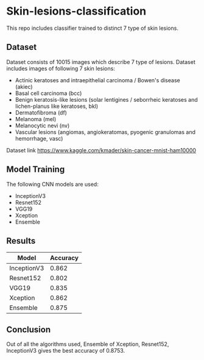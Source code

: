 # Skin-lesions-classification
This repo includes classifier trained to distinct 7 type of skin lesions.
## Dataset
Dataset consists of 10015 images which describe 7 type of lesions.
Dataset includes images of following 7 skin lesions:
* Actinic keratoses and intraepithelial carcinoma / Bowen's disease (akiec)
* Basal cell carcinoma (bcc)
* Benign keratosis-like lesions (solar lentigines / seborrheic keratoses and lichen-planus like keratoses, bkl)
* Dermatofibroma (df)
* Melanoma (mel)
* Melanocytic nevi (nv) 
* Vascular lesions (angiomas, angiokeratomas, pyogenic granulomas and hemorrhage, vasc)

Dataset link https://www.kaggle.com/kmader/skin-cancer-mnist-ham10000

## Model Training
The following CNN models are used:
* InceptionV3
* Resnet152
* VGG19
* Xception
* Ensemble

## Results
| Model | Accuracy |
| ----- | -------- |
| InceptionV3 | 0.862 |
| Resnet152 | 0.802 |
| VGG19 | 0.835 |
| Xception | 0.862 |
| Ensemble | 0.875 |

## Conclusion
Out of all the algorithms used, Ensemble of Xception, Resnet152, InceptionV3 gives the best accuracy of 0.8753.
